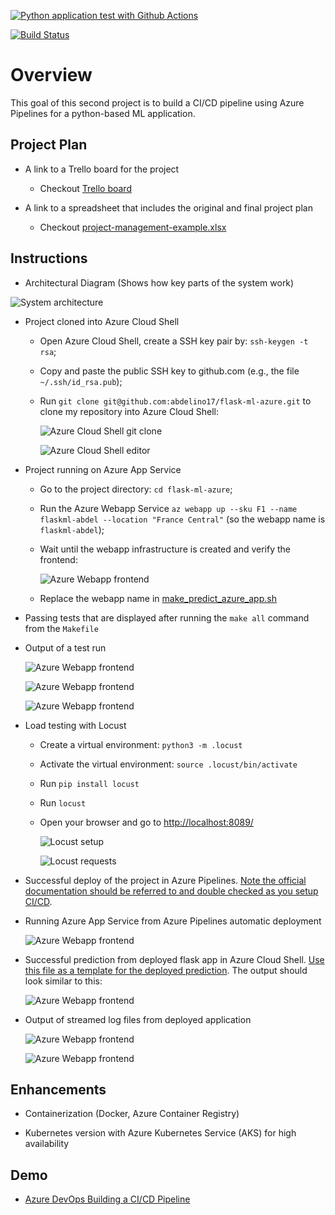 [![Python application test with Github Actions](https://github.com/abdelino17/flask-ml-azure/actions/workflows/pythonapp.yml/badge.svg)](https://github.com/abdelino17/flask-ml-azure/actions/workflows/pythonapp.yml)

[![Build Status](https://dev.azure.com/bienvenuefare/flaskml-abdel/_apis/build/status/abdelino17.flask-ml-azure?branchName=main)](https://dev.azure.com/bienvenuefare/flaskml-abdel/_build/latest?definitionId=1&branchName=main)

# Overview

This goal of this second project is to build a CI/CD pipeline using Azure Pipelines for a python-based ML application.

## Project Plan

- A link to a Trello board for the project

  - Checkout [Trello board](https://trello.com/b/vuXvrEjO)

- A link to a spreadsheet that includes the original and final project plan

  - Checkout [project-management-example.xlsx](./project/project-management.xlsx)

## Instructions

- Architectural Diagram (Shows how key parts of the system work)

![System architecture](./screenshots/architecture.png)

- Project cloned into Azure Cloud Shell

  - Open Azure Cloud Shell, create a SSH key pair by: `ssh-keygen -t rsa`;

  - Copy and paste the public SSH key to github.com (e.g., the file `~/.ssh/id_rsa.pub`);

  - Run `git clone git@github.com:abdelino17/flask-ml-azure.git` to clone my repository into Azure Cloud Shell:

    ![Azure Cloud Shell git clone](screenshots/1-repo_github.jpg)

    ![Azure Cloud Shell editor](screenshots/2-editor.jpg)

- Project running on Azure App Service

  - Go to the project directory: `cd flask-ml-azure`;

  - Run the Azure Webapp Service `az webapp up --sku F1 --name flaskml-abdel --location "France Central"` (so the webapp name is `flaskml-abdel`);

  - Wait until the webapp infrastructure is created and verify the frontend:

    ![Azure Webapp frontend](screenshots/10_frontend.jpg)

  - Replace the webapp name in [make_predict_azure_app.sh](make_predict_azure_app.sh)

- Passing tests that are displayed after running the `make all` command from the `Makefile`

- Output of a test run

  ![Azure Webapp frontend](screenshots/3-Tests.jpg)

  ![Azure Webapp frontend](screenshots/3_Tests2.jpg)

  ![Azure Webapp frontend](screenshots/3_Tests3.jpg)

* Load testing with Locust

  - Create a virtual environment: `python3 -m .locust `

  - Activate the virtual environment: `source .locust/bin/activate`

  - Run `pip install locust`

  - Run `locust`

  - Open your browser and go to [http://localhost:8089/](http://localhost:8089/)

    ![Locust setup](./screenshots/12-locust1.jpg)

    ![Locust requests](./screenshots/13-locust2.jpg)

- Successful deploy of the project in Azure Pipelines. [Note the official documentation should be referred to and double checked as you setup CI/CD](https://docs.microsoft.com/en-us/azure/devops/pipelines/ecosystems/python-webapp?view=azure-devops).

- Running Azure App Service from Azure Pipelines automatic deployment

  ![Azure Webapp frontend](screenshots/11_Pipelines.jpg)

- Successful prediction from deployed flask app in Azure Cloud Shell. [Use this file as a template for the deployed prediction](https://github.com/udacity/nd082-Azure-Cloud-DevOps-Starter-Code/blob/master/C2-AgileDevelopmentwithAzure/project/starter_files/flask-sklearn/make_predict_azure_app.sh).
  The output should look similar to this:

  ![Azure Webapp frontend](screenshots/6-ML_predict.jpg)

- Output of streamed log files from deployed application

  ![Azure Webapp frontend](screenshots/7-Logs.jpg)

  ![Azure Webapp frontend](screenshots/8-Logs2.jpg)

## Enhancements

- Containerization (Docker, Azure Container Registry)

- Kubernetes version with Azure Kubernetes Service (AKS) for high availability

## Demo

- [Azure DevOps Building a CI/CD Pipeline](https://www.loom.com/share/299b0375709344329178cfdda77c091f)
